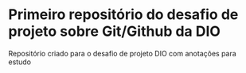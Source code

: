 # Primeiro repositório do desafio de projeto sobre Git/Github da DIO
 Repositório criado para o desafio de projeto DIO com
 anotações para estudo
